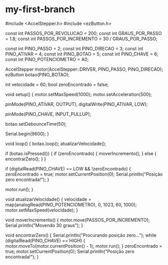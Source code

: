 # my-first-branch


#include <AccelStepper.h>
#include <ezButton.h>

const int PASSOS_POR_REVOLUCAO = 200;
const int GRAUS_POR_PASSO = 1.8;
const int PASSOS_POR_INCREMENTO = 30 / GRAUS_POR_PASSO;

const int PINO_PASSO = 2;
const int PINO_DIRECAO = 3;
const int PINO_ATIVAR = 4;
const int PINO_BOTAO = 5;
const int PINO_CHAVE = 6;
const int PINO_POTENCIOMETRO = A0;

AccelStepper motor(AccelStepper::DRIVER, PINO_PASSO, PINO_DIRECAO);
ezButton botao(PINO_BOTAO);

int velocidade = 60;
bool zeroEncontrado = false;

void setup() {
  motor.setMaxSpeed(1000);
  motor.setAcceleration(500);
  
  pinMode(PINO_ATIVAR, OUTPUT);
  digitalWrite(PINO_ATIVAR, LOW);
  
  pinMode(PINO_CHAVE, INPUT_PULLUP);
  
  botao.setDebounceTime(50);
  
  Serial.begin(9600);
}

void loop() {
  botao.loop();
  atualizarVelocidade();
  
  if (botao.isPressed()) {
    if (zeroEncontrado) {
      moverIncremento();
    } else {
      encontrarZero();
    }
  }
  
  if (digitalRead(PINO_CHAVE) == LOW && !zeroEncontrado) {
    zeroEncontrado = true;
    motor.setCurrentPosition(0);
    Serial.println("Posição zero encontrada!");
  }
  
  motor.run();
}

void atualizarVelocidade() {
  velocidade = map(analogRead(PINO_POTENCIOMETRO), 0, 1023, 60, 1000);
  motor.setMaxSpeed(velocidade);
}

void moverIncremento() {
  motor.move(PASSOS_POR_INCREMENTO);
  Serial.println("Movendo 30 graus");
}

void encontrarZero() {
  Serial.println("Procurando posição zero...");
  while (digitalRead(PINO_CHAVE) == HIGH) {
    motor.moveTo(motor.currentPosition() - 1);
    motor.run();
  }
  zeroEncontrado = true;
  motor.setCurrentPosition(0);
  Serial.println("Posição zero encontrada!");
}
